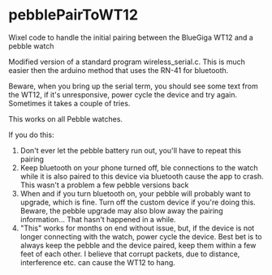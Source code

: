 # pebblePairToWT12
Wixel code to handle the initial pairing between the BlueGiga WT12 and a pebble watch

Modified version of a standard program wireless_serial.c.
This is much easier then the arduino method that uses the RN-41 for bluetooth.

Beware, when you bring up the serial term, you should see some text from the WT12, if it's unresponsive, power cycle the device and try again. 
Sometimes it takes a couple of tries.

This works on all Pebble watches.

If you do this:
1. Don't ever let the pebble battery run out, you'll have to repeat this pairing
2. Keep bluetooth on your phone turned off, ble connections to the watch while it is also paired to this device via bluetooth cause the app to crash.
   This wasn't a problem a few pebble versions back
3. When and if you turn bluetooth on, your pebble will probably want to upgrade, which is fine.  Turn off the custom device if you're doing this.
   Beware, the pebble upgrade may also blow away the pairing information... That hasn't happened in a while.
4. "This" works for months on end without issue, but, if the device is not longer connecting with the watch, power cycle the device.
    Best bet is to always keep the pebble and the device paired, keep them within a few feet of each other.  I believe that corrupt packets,
    due to distance, interference etc. can cause the WT12 to hang.
    

